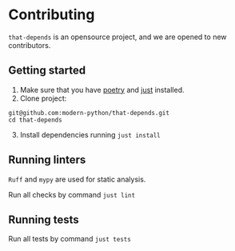 # Contributing
`that-depends` is an opensource project, and we are opened to new contributors.

## Getting started
1. Make sure that you have [poetry](https://python-poetry.org/) and [just](https://github.com/vitorbritto/just) installed.
2. Clone project:
```
git@github.com:modern-python/that-depends.git
cd that-depends
```
3. Install dependencies running `just install`

## Running linters
`Ruff` and `mypy` are used for static analysis.

Run all checks by command `just lint`

## Running tests
Run all tests by command `just tests`
